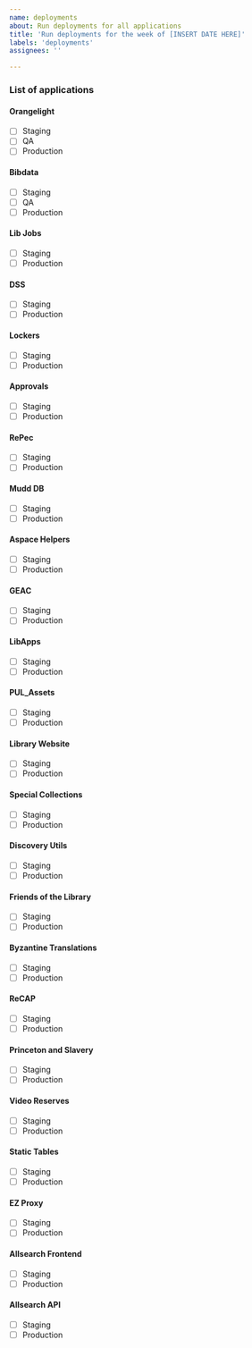 ```yaml
---
name: deployments
about: Run deployments for all applications
title: 'Run deployments for the week of [INSERT DATE HERE]'
labels: 'deployments'
assignees: ''

---
```

### List of applications

#### Orangelight
- [ ] Staging
- [ ] QA
- [ ] Production

#### Bibdata
- [ ] Staging
- [ ] QA
- [ ] Production

#### Lib Jobs
- [ ] Staging
- [ ] Production

#### DSS
- [ ] Staging
- [ ] Production

#### Lockers
- [ ] Staging
- [ ] Production

#### Approvals
- [ ] Staging
- [ ] Production

#### RePec
- [ ] Staging
- [ ] Production

#### Mudd DB
- [ ] Staging
- [ ] Production

#### Aspace Helpers
- [ ] Staging
- [ ] Production

#### GEAC
- [ ] Staging
- [ ] Production

#### LibApps
- [ ] Staging
- [ ] Production

#### PUL_Assets
- [ ] Staging
- [ ] Production

#### Library Website
- [ ] Staging
- [ ] Production

#### Special Collections
- [ ] Staging
- [ ] Production

#### Discovery Utils
- [ ] Staging
- [ ] Production

#### Friends of the Library
- [ ] Staging
- [ ] Production

#### Byzantine Translations
- [ ] Staging
- [ ] Production

#### ReCAP
- [ ] Staging
- [ ] Production

#### Princeton and Slavery
- [ ] Staging
- [ ] Production

#### Video Reserves
- [ ] Staging
- [ ] Production

#### Static Tables
- [ ] Staging
- [ ] Production

#### EZ Proxy
- [ ] Staging
- [ ] Production

#### Allsearch Frontend
- [ ] Staging
- [ ] Production

#### Allsearch API
- [ ] Staging
- [ ] Production

